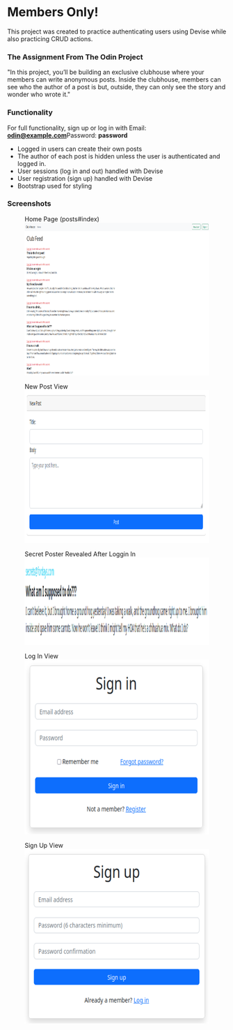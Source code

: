 
# Members Only!

This project was created to practice authenticating users using Devise while also practicing CRUD actions.

### The Assignment From The Odin Project

"In this project, you’ll be building an exclusive clubhouse where your members can write anonymous posts. Inside the clubhouse, members can see who the author of a post is but, outside, they can only see the story and wonder who wrote it."

### Functionality

For full functionality, sign up or log in with
Email: <strong>odin@example.com</strong>Password: <strong>password</strong></p>

* Logged in users can create their own posts
* The author of each post is hidden unless the user is authenticated and logged in.
* User sessions (log in and out) handled with Devise
* User registration (sign up) handled with Devise
* Bootstrap used for styling

### Screenshots

<p float = 'left' >
  <figure>
    <figcaption>Home Page (posts#index)</figcaption>
    <img src="screenshots/home.png" alt="Home Page (posts#index)" width="600" height="350">
  </figure>
  <figure>
    <figcaption>New Post View</figcaption>
    <img src="screenshots/new_post.png" alt="New Post View" width="600" height="350">
  </figure>
  <figure>
    <figcaption>Secret Poster Revealed After Loggin In</figcaption>
    <img src="screenshots/secret.png" alt="Secret Poster Revealed After Loggin In" width="600" height="200">
  </figure>
  <figure>
    <figcaption>Log In View</figcaption>
    <img src="screenshots/sign_in.png" alt="Log In View" width="600" height="400">
  </figure>
  <figure>
    <figcaption>Sign Up View</figcaption>
    <img src="screenshots/sign_up.png" alt="Sign Up View" width="600" height="400">
  </figure>
</p>
